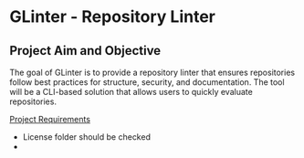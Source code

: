 # GLinter - Repository Linter

## Project Aim and Objective
The goal of GLinter is to provide a repository linter that ensures repositories follow best practices for structure, security, and documentation. The tool will be a CLI-based solution that allows users to quickly evaluate repositories.

[Project Requirements](./requirements.md)

- License folder should be checked
- 
